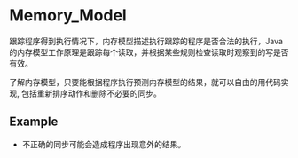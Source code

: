 # Memory_Model

跟踪程序得到执行情况下，内存模型描述执行跟踪的程序是否合法的执行，Java的内存模型工作原理是跟踪每个读取，并根据某些规则检查读取时观察到的写是否有效。

了解内存模型，只要能根据程序执行预测内存模型的结果，就可以自由的用代码实现, 包括重新排序动作和删除不必要的同步。



## Example

* 不正确的同步可能会造成程序出现意外的结果。





